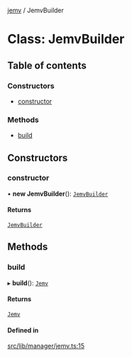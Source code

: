 [jemv](../README.md) / JemvBuilder

# Class: JemvBuilder

## Table of contents

### Constructors

- [constructor](JemvBuilder.md#constructor)

### Methods

- [build](JemvBuilder.md#build)

## Constructors

### constructor

• **new JemvBuilder**(): [`JemvBuilder`](JemvBuilder.md)

#### Returns

[`JemvBuilder`](JemvBuilder.md)

## Methods

### build

▸ **build**(): [`Jemv`](Jemv.md)

#### Returns

[`Jemv`](Jemv.md)

#### Defined in

[src/lib/manager/jemv.ts:15](https://github.com/data7expressions/jemv/blob/f58946d/src/lib/manager/jemv.ts#L15)
